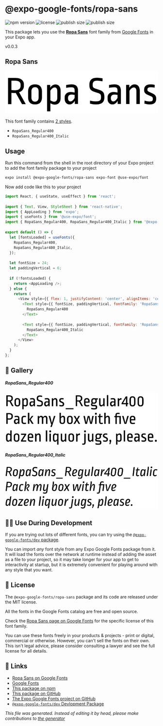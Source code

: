 # @expo-google-fonts/ropa-sans

![npm version](https://flat.badgen.net/npm/v/@expo-google-fonts/ropa-sans)
![license](https://flat.badgen.net/github/license/expo/google-fonts)
![publish size](https://flat.badgen.net/packagephobia/install/@expo-google-fonts/ropa-sans)
![publish size](https://flat.badgen.net/packagephobia/publish/@expo-google-fonts/ropa-sans)

This package lets you use the [**Ropa Sans**](https://fonts.google.com/specimen/Ropa+Sans) font family from [Google Fonts](https://fonts.google.com/) in your Expo app.

v0.0.3

## Ropa Sans

![Ropa Sans](./font-family.png)

This font family contains [2 styles](#gallery).

- `RopaSans_Regular400`
- `RopaSans_Regular400_Italic`

## Usage

Run this command from the shell in the root directory of your Expo project to add the font family package to your project
```sh
expo install @expo-google-fonts/ropa-sans expo-font @use-expo/font
```

Now add code like this to your project
```js
import React, { useState, useEffect } from 'react';

import { Text, View, StyleSheet } from 'react-native';
import { AppLoading } from 'expo';
import { useFonts } from '@use-expo/font';
import { RopaSans_Regular400, RopaSans_Regular400_Italic } from '@expo-google-fonts/ropa-sans';

export default () => {
  let [fontsLoaded] = useFonts({
    RopaSans_Regular400,
    RopaSans_Regular400_Italic,
  });

  let fontSize = 24;
  let paddingVertical = 6;

  if (!fontsLoaded) {
    return <AppLoading />;
  } else {
    return (
      <View style={{ flex: 1, justifyContent: 'center', alignItems: 'center' }}>
        <Text style={{ fontSize, paddingVertical, fontFamily: 'RopaSans_Regular400' }}>
          RopaSans_Regular400
        </Text>

        <Text style={{ fontSize, paddingVertical, fontFamily: 'RopaSans_Regular400_Italic' }}>
          RopaSans_Regular400_Italic
        </Text>
      </View>
    );
  }
};

```

## 🔡 Gallery

##### RopaSans_Regular400
![RopaSans_Regular400](./ded2bcc06059fc1d86ad77aedff4ca5827287da7e5d969867d190f24ce2c5916.ttf.png)

##### RopaSans_Regular400_Italic
![RopaSans_Regular400_Italic](./0fc33e982fa4003ec3947ef040bddfed3e33ad447086af587ee5ed6cc4ef4fac.ttf.png)


## 👩‍💻 Use During Development

If you are trying out lots of different fonts, you can try using the [`@expo-google-fonts/dev` package](https://github.com/expo/google-fonts/tree/master/font-packages/dev#readme).

You can import *any* font style from any Expo Google Fonts package from it. It will load the fonts
over the network at runtime instead of adding the asset as a file to your project, so it may take longer
for your app to get to interactivity at startup, but it is extremely convenient
for playing around with any style that you want.

## 📖 License

The `@expo-google-fonts/ropa-sans` package and its code are released under the MIT license.

All the fonts in the Google Fonts catalog are free and open source.

Check the [Ropa Sans page on Google Fonts](https://fonts.google.com/specimen/Ropa+Sans) for the specific license of this font family.

You can use these fonts freely in your products & projects - print or digital, commercial or otherwise. However, you can't sell the fonts on their own. This isn't legal advice, please consider consulting a lawyer and see the full license for all details.

## 🔗 Links

- [Ropa Sans on Google Fonts](https://fonts.google.com/specimen/Ropa+Sans)
- [Google Fonts](https://fonts.google.com/)
- [This package on npm](https://www.npmjs.com/package/@expo-google-fonts/ropa-sans)
- [This package on GitHub](https://github.com/expo/google-fonts/tree/master/font-packages/ropa-sans)
- [The Expo Google Fonts project on GitHub](https://github.com/expo/google-fonts)
- [`@expo-google-fonts/dev` Devlopment Package](https://github.com/expo/google-fonts/tree/master/font-packages/dev)


*This file was generated. Instead of editing it by head, please make contributions to [the generator](https://github.com/expo/google-fonts/tree/master/packages/generator)*
